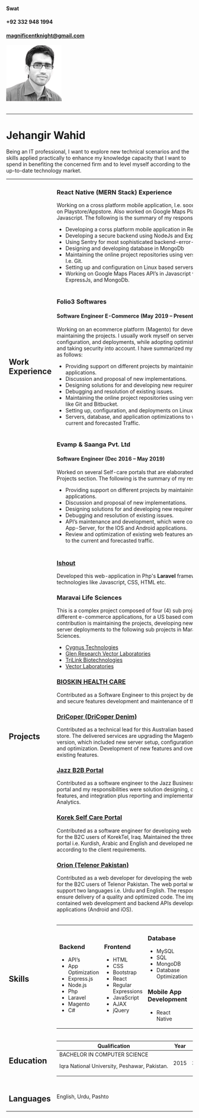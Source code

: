 <!--- <link rel="stylesheet" href="assets/css/style.css"> --->

 #### Swat
 #### +92 332 948 1994
 #### magnificentknight@gmail.com
 
<img class="my-img" src="assets/images/my_img.png" width="150" />
<br /><br />
<div class="personal-details">

</div>

<hr />

# Jehangir Wahid

Being an IT professional, I want to explore new technical scenarios and the skills applied practically to enhance my knowledge capacity that I want to spend in benefiting the concerned firm and to level myself according to the up-to-date technology market.

<table class="tbl-resume">
<tr>
 <td class="first-col">

  ## Work Experience
 </td>
 <td class="second-col">

  ### React Native (MERN Stack) Experience 

Working on a cross platform mobile application, I.e. soon to be published on Playstore/Appstore. Also worked on Google Maps Places API’s in Javascript. The following is the summary of my responsibilities: 

- Developing a corss platform mobile application in React Native.
- Developing a secure backend using NodeJs and ExpressJs.
- Using Sentry for most sophisticated backend-error-handling.
- Designing and developing database in MongoDb
- Maintaining the online project repositories using version control tool, I.e. Git.
- Setting up and configuration on Linux based servers.
- Working on Google Maps Places API’s in Javascript with NodeJs, ExpressJs, and MongoDb.<br /><br />

### Folio3 Softwares 

#### Software Engineer E-Commerce (May 2019 – Present)

Working on an ecommerce platform (Magento) for developing and maintaining the projects. I usually work myself on servers setting up, configuration, and deployments, while adopting optimistic approaches and taking security into account. I have summarized my responsibilities as follows: 

- Providing support on different projects by maintaining the developed applications.
- Discussion and proposal of new implementations.
- Designing solutions for and developing new requirements.
- Debugging and resolution of existing issues.
- Maintaining the online project repositories using version control tool, like Git and Bitbucket.
- Setting up, configuration, and deployments on Linux based servers.
- Servers, database, and application optimizations to withstand with current and forecasted Traffic.<br /><br />

### Evamp & Saanga Pvt. Ltd 

#### Software Engineer (Dec 2016 – May 2019) 

Worked on several Self-care portals that are elaborated below in the Key Projects section. The following is the summary of my responsibilities: 

- Providing support on different projects by maintaining the developed applications.
- Discussion and proposal of new implementations.
- Designing solutions for and developing new requirements.
- Debugging and resolution of existing issues.
- API’s maintenance and development, which were consumed on the App-Server, for the IOS and Android applications.
- Review and optimization of existing web features and API’s according to the current and forecasted traffic. 
 </td>
</tr>
<tr>
 <td class="first-col">

  ## Projects
 </td>
 <td class="second-col">

  ### [Ishout](http://www.ishout.ae/)

  Developed this web-application in Php's **Laravel** framework and frontend technologies like Javascript, CSS, HTML etc.
  
  ### Maravai Life Sciences 

This is a complex project composed of four (4) sub projects, i.e., 4 different e-commerce applications, for a US based company. My contribution is maintaining the projects, developing new features, and server deployments to the following sub projects in Maravai Life Sciences. 

- [Cygnus Technologies](https://www.cygnustechnologies.com/)
- [Glen Research Vector Laboratories](https://www.glenresearch.com/)
- [TriLink Biotechnologies](https://www.trilinkbiotech.com/)
- [Vector Laboratories](https://vectorlabs.com/)

### [BIOSKIN HEALTH CARE](https://bioskin.com/)

Contributed as a Software Engineer to this project by delivering optimized and secure features development and maintenance of the overall project. 

### [DriCoper (DriCoper Denim)](https://dricoper.com.au/)

Contributed as a technical lead for this Australian based online garment store. The delivered services are upgrading the Magento application version, which included new server setup, configuration, deployments, and optimization. Development of new features and overhauling the existing features. 

### [Jazz B2B Portal](https://businessworld.jazz.com.pk/)

Contributed as a software engineer to the Jazz Business-to-Business portal and my responsibilities were solution designing, develop new features, and integration plus reporting and implementation of Google Analytics. 

### [Korek Self Care Portal](https://www.korektel.com/)

Contributed as a software engineer for developing web self-care portal for the B2C users of KorekTel, Iraq. Maintained the three stores of the portal i.e. Kurdish, Arabic and English and developed new features according to the client requirements. 

### [Orion (Telenor Pakistan)](https://www.telenor.com.pk/) 

Contributed as a web developer for developing the web self-care portal for the B2C users of Telenor Pakistan. The web portal was designed to support two languages i.e. Urdu and English. The responsibilities were to ensure delivery of a quality and optimized code. The implementation contained web development and backend APIs development for mobile applications (Android and iOS).
 </td>
</tr>
<tr>
 <td class="first-col">

  ## Skills
 </td>
 <td class="second-col">
<table>
<tr>
 <td class="sub-tbl-first-col">

  ### Backend
  - API’s
  - App Optimization
  - Express.js
  - Node.js
  - Php
  - Laravel
  - Magento
  - C#
 </td>
 <td>

  ### Frontend
  - HTML
  - CSS
  - Bootstrap
  - React
  - Regular Expressions 
  - JavaScript
  - AJAX
  - jQuery
 </td>
 <td class="sub-tbl-second-col">
  
  ### Database
  - MySQL
  - SQL
  - MongoDB
  - Database Optimization
  
  ### Mobile App Development
  - React Native
 </td>
 <td>
 
  ### Server
  - Linux
  - Server Configuration
  - Server Optimization
  
  ### Code Versioning
  - Git
  - Bitbucket
 </td>
</tr>
</table>
 </td>
</tr>
<tr>
 <td class="first-col">

  ## Education
 </td>
 <td class="second-col">
<table>
<thead>
<tr>
 <th>
  Qualification
 </th>
 <th>
  Year
 </th>
 <th>
  Marks
 </th>
</tr>
</thead>
<tr>
 <td>
  BACHELOR IN COMPUTER SCIENCE

  Iqra National University, Peshawar, Pakistan.
 </td>
 <td>
  2015
 </td>
 <td>
  3.13 CGPA
 </td>
</tr>
</table>
 </td>
</tr>
<tr>
 <td class="first-col">

 ## Languages
 </td>
 <td class="second-col">
  English, Urdu, Pashto
 </td>
</tr>
</table>
